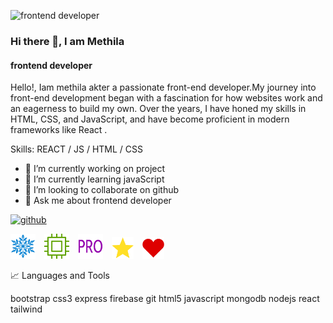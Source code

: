 
![frontend developer](https://i.ibb.co/gdZz7tL/banner.png)
### Hi there 👋, I am Methila
#### frontend developer


Hello!, Iam methila akter a passionate front-end developer.My journey into front-end development began with a fascination for how websites work and an eagerness to build my own. Over the years, I have honed my skills in HTML, CSS, and JavaScript, and have become proficient in modern frameworks like React .

Skills:  REACT / JS / HTML / CSS

- 🔭 I’m currently working on project 
- 🌱 I’m currently learning javaScript 
- 👯 I’m looking to collaborate on github 
- 💬 Ask me about  frontend developer 


[<img src='https://cdn.jsdelivr.net/npm/simple-icons@3.0.1/icons/github.svg' alt='github' height='40'>](https://github.com/https://github.com/nupurmithila44)  

<a href='https://archiveprogram.github.com/'><img src='https://raw.githubusercontent.com/acervenky/animated-github-badges/master/assets/acbadge.gif' width='40' height='40'></a> <a href='https://docs.github.com/en/developers'><img src='https://raw.githubusercontent.com/acervenky/animated-github-badges/master/assets/devbadge.gif' width='40' height='40'></a> <a href='https://github.com/pricing'><img src='https://raw.githubusercontent.com/acervenky/animated-github-badges/master/assets/pro.gif' width='40' height='40'></a> <a href='https://stars.github.com/'><img src='https://raw.githubusercontent.com/acervenky/animated-github-badges/master/assets/starbadge.gif' width='35' height='35'></a> <a href='https://docs.github.com/en/github/supporting-the-open-source-community-with-github-sponsors'><img src='https://raw.githubusercontent.com/acervenky/animated-github-badges/master/assets/sponsorbadge.gif' width='35' height='35'></a> 

📈 Languages and Tools

bootstrap css3 express firebase git html5 javascript mongodb nodejs react tailwind






